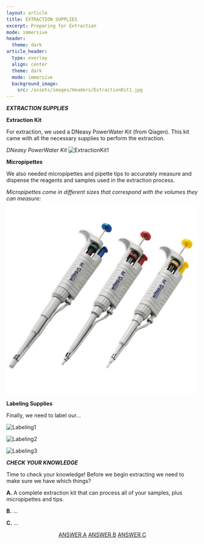 ```yaml
---
layout: article
title: EXTRACTION SUPPLIES
excerpt: Preparing for Extraction
mode: immersive
header:
  theme: dark
article_header:
  type: overlay
  align: center
  theme: dark
  mode: immersive
  background_image:
    src: /assets/images/Headers/ExtractionKit1.jpg
---
```


***EXTRACTION SUPPLIES***

**Extraction Kit**   

For extraction, we used a DNeasy PowerWater Kit (from Qiagen). This kit came with all the necessary supplies to perform the extraction.    

*DNeasy PowerWater Kit*
![ExtractionKit1](/assets/images/BIG-EXT/ExtractionKit1.jpg)  



**Micropipettes**

We also needed micropipettes and pipette tips to accurately measure and dispense the reagents and samples used in the extraction process. 

*Micropipettes come in different sizes that correspond with the volumes they can measure:*
![Micropipette1](/assets/images/Micropipette1.jpeg)  



**Labeling Supplies**  

Finally, we need to label our...

![Labeling1](/assets/images/BIG-EXT/Labeling1.jpg)  

![Labeling2](/assets/images/BIG-EXT/Labeling2.jpg) 

![Labeling3](/assets/images/BIG-EXT/Labeling3.jpg)    




***CHECK YOUR KNOWLEDGE***

Time to check your knowledge! Before we begin extracting we need to make sure we have which things?

**A.** A complete extraction kit that can process all of your samples, plus micropipettes and tips.

**B.**  ...

**C.** ...



<p align="center">
<a class="button button--outline-primary button--pill" href="Extract1">ANSWER A</a> <a class="button button--outline-primary button--pill" href="Extract2">ANSWER B</a> <a class="button button--outline-primary button--pill" href="Extract2">ANSWER C</a></p>
